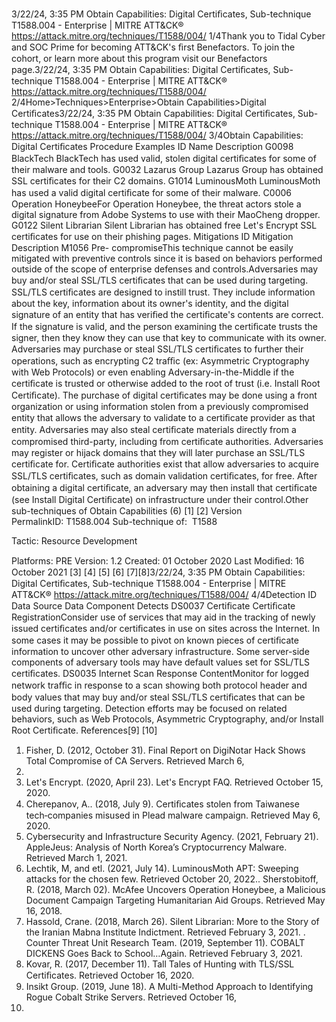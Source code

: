 3/22/24, 3:35 PM Obtain Capabilities: Digital Certiﬁcates, Sub-technique T1588.004 - Enterprise | MITRE ATT&CK®
https://attack.mitre.org/techniques/T1588/004/ 1/4Thank you to Tidal Cyber and SOC Prime for becoming ATT&CK's ﬁrst Benefactors. To join the cohort, or learn more about this program visit our
Benefactors page.3/22/24, 3:35 PM Obtain Capabilities: Digital Certiﬁcates, Sub-technique T1588.004 - Enterprise | MITRE ATT&CK®
https://attack.mitre.org/techniques/T1588/004/ 2/4Home>Techniques>Enterprise>Obtain Capabilities>Digital Certiﬁcates3/22/24, 3:35 PM Obtain Capabilities: Digital Certiﬁcates, Sub-technique T1588.004 - Enterprise | MITRE ATT&CK®
https://attack.mitre.org/techniques/T1588/004/ 3/4Obtain Capabilities: Digital Certiﬁcates
Procedure Examples
ID Name Description
G0098 BlackTech BlackTech has used valid, stolen digital certiﬁcates for some of their malware and tools.
G0032 Lazarus Group Lazarus Group has obtained SSL certiﬁcates for their C2 domains.
G1014 LuminousMoth LuminousMoth has used a valid digital certiﬁcate for some of their malware.
C0006 Operation
HoneybeeFor Operation Honeybee, the threat actors stole a digital signature from Adobe Systems to use with their
MaoCheng dropper.
G0122 Silent Librarian Silent Librarian has obtained free Let's Encrypt SSL certiﬁcates for use on their phishing pages.
Mitigations
ID Mitigation Description
M1056 Pre-
compromiseThis technique cannot be easily mitigated with preventive controls since it is based on behaviors performed
outside of the scope of enterprise defenses and controls.Adversaries may buy and/or steal SSL/TLS certiﬁcates that can be used during targeting. SSL/TLS certiﬁcates are designed to instill trust.
They include information about the key, information about its owner's identity, and the digital signature of an entity that has veriﬁed the
certiﬁcate's contents are correct. If the signature is valid, and the person examining the certiﬁcate trusts the signer, then they know they can
use that key to communicate with its owner.
Adversaries may purchase or steal SSL/TLS certiﬁcates to further their operations, such as encrypting C2 traﬃc (ex: Asymmetric
Cryptography with Web Protocols) or even enabling Adversary-in-the-Middle if the certiﬁcate is trusted or otherwise added to the root of trust
(i.e. Install Root Certiﬁcate). The purchase of digital certiﬁcates may be done using a front organization or using information stolen from a
previously compromised entity that allows the adversary to validate to a certiﬁcate provider as that entity. Adversaries may also steal
certiﬁcate materials directly from a compromised third-party, including from certiﬁcate authorities. Adversaries may register or hijack
domains that they will later purchase an SSL/TLS certiﬁcate for.
Certiﬁcate authorities exist that allow adversaries to acquire SSL/TLS certiﬁcates, such as domain validation certiﬁcates, for free.
After obtaining a digital certiﬁcate, an adversary may then install that certiﬁcate (see Install Digital Certiﬁcate) on infrastructure under their
control.Other sub-techniques of Obtain Capabilities (6)
[1]
[2]
Version PermalinkID: T1588.004
Sub-technique of:  T1588

Tactic: Resource Development

Platforms: PRE
Version: 1.2
Created: 01 October 2020
Last Modiﬁed: 16 October 2021
[3]
[4]
[5]
[6]
[7][8]3/22/24, 3:35 PM Obtain Capabilities: Digital Certiﬁcates, Sub-technique T1588.004 - Enterprise | MITRE ATT&CK®
https://attack.mitre.org/techniques/T1588/004/ 4/4Detection
ID Data Source Data Component Detects
DS0037 Certiﬁcate Certiﬁcate
RegistrationConsider use of services that may aid in the tracking of newly issued certiﬁcates and/or
certiﬁcates in use on sites across the Internet. In some cases it may be possible to pivot on
known pieces of certiﬁcate information to uncover other adversary infrastructure. Some
server-side components of adversary tools may have default values set for SSL/TLS
certiﬁcates.
DS0035 Internet Scan Response
ContentMonitor for logged network traﬃc in response to a scan showing both protocol header and
body values that may buy and/or steal SSL/TLS certiﬁcates that can be used during
targeting. Detection efforts may be focused on related behaviors, such as Web Protocols,
Asymmetric Cryptography, and/or Install Root Certiﬁcate.
References[9]
[10]
1. Fisher, D. (2012, October 31). Final Report on DigiNotar Hack
Shows Total Compromise of CA Servers. Retrieved March 6,
2017.
2. Let's Encrypt. (2020, April 23). Let's Encrypt FAQ. Retrieved
October 15, 2020.
3. Cherepanov, A.. (2018, July 9). Certiﬁcates stolen from
Taiwanese tech‑companies misused in Plead malware
campaign. Retrieved May 6, 2020.
4. Cybersecurity and Infrastructure Security Agency. (2021,
February 21). AppleJeus: Analysis of North Korea’s
Cryptocurrency Malware. Retrieved March 1, 2021.
5. Lechtik, M, and etl. (2021, July 14). LuminousMoth APT:
Sweeping attacks for the chosen few. Retrieved October 20,
2022.. Sherstobitoff, R. (2018, March 02). McAfee Uncovers
Operation Honeybee, a Malicious Document Campaign
Targeting Humanitarian Aid Groups. Retrieved May 16, 2018.
7. Hassold, Crane. (2018, March 26). Silent Librarian: More to the
Story of the Iranian Mabna Institute Indictment. Retrieved
February 3, 2021.
. Counter Threat Unit Research Team. (2019, September 11).
COBALT DICKENS Goes Back to School…Again. Retrieved
February 3, 2021.
9. Kovar, R. (2017, December 11). Tall Tales of Hunting with
TLS/SSL Certiﬁcates. Retrieved October 16, 2020.
10. Insikt Group. (2019, June 18). A Multi-Method Approach to
Identifying Rogue Cobalt Strike Servers. Retrieved October 16,
2020.